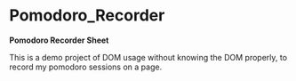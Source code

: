 # Pomodoro_Recorder

**Pomodoro Recorder Sheet**

This is a demo project of DOM usage without knowing the DOM properly, to record my pomodoro sessions on a page.
